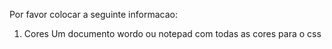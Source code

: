 Por favor colocar a seguinte informacao:
1) Cores
Um documento wordo ou notepad com todas as cores para o css
